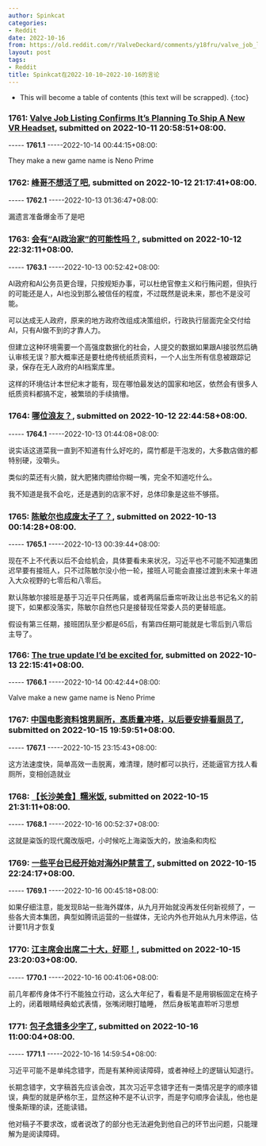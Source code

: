 ```yaml
---
author: Spinkcat
categories:
- Reddit
date: 2022-10-16
from: https://old.reddit.com/r/ValveDeckard/comments/y18fru/valve_job_listing_confirms_its_planning_to_ship_a/
layout: post
tags:
- Reddit
title: Spinkcat在2022-10-10~2022-10-16的言论
---
```


* This will become a table of contents (this text will be scrapped).
{:toc}

### 1761: [Valve Job Listing Confirms It’s Planning To Ship A New VR Headset](https://old.reddit.com/r/ValveDeckard/comments/y18fru/valve_job_listing_confirms_its_planning_to_ship_a/), submitted on 2022-10-11 20:58:51+08:00.

----- __1761.1__ -----2022-10-14 00:44:15+08:00:

They make a new game name is Neno Prime

### 1762: [峰哥不想活了吧](https://old.reddit.com/r/real_China_irl/comments/y23ql3/峰哥不想活了吧/), submitted on 2022-10-12 21:17:41+08:00.

----- __1762.1__ -----2022-10-13 01:36:47+08:00:

漏遗言准备爆金币了是吧

### 1763: [会有“AI政治家”的可能性吗？](https://old.reddit.com/r/China_irl/comments/y25ijn/会有ai政治家的可能性吗/), submitted on 2022-10-12 22:32:11+08:00.

----- __1763.1__ -----2022-10-13 00:52:42+08:00:

AI政府和AI公务员更合理，只按规矩办事，可以杜绝官僚主义和行贿问题，但执行的可能还是人，AI也没到那么被信任的程度，不过既然是说未来，那也不是没可能。

可以达成无人政府，原来的地方政府改组成决策组织，行政执行层面完全交付给AI，只有AI做不到的才靠人力。

但建立这种环境需要一个高强度数据化的社会，人提交的数据如果跟AI接驳然后确认审核无误？那大概率还是要杜绝传统纸质资料，一个人出生所有信息被跟踪记录，保存在无人政府的AI档案库里。

这样的环境估计本世纪末才能有，现在哪怕最发达的国家和地区，依然会有很多人纸质资料都搞不定，被繁琐的手续搞懵。

### 1764: [哪位浪友？](https://old.reddit.com/r/real_China_irl/comments/y25twy/哪位浪友/), submitted on 2022-10-12 22:44:58+08:00.

----- __1764.1__ -----2022-10-13 01:44:08+08:00:

说实话这道菜我一直到不知道有什么好吃的，腐竹都是干泡发的，大多数店做的都特别硬，没嚼头。

类似的菜还有火腩，就大肥猪肉膘给你糊一嘴，完全不知道吃什么。

我不知道是我不会吃，还是遇到的店家不好，总体印象是这些不够搭。

### 1765: [陈敏尔也成废太子了？](https://old.reddit.com/r/China_irl/comments/y283gg/陈敏尔也成废太子了/), submitted on 2022-10-13 00:14:28+08:00.

----- __1765.1__ -----2022-10-13 00:39:44+08:00:

现在不上不代表以后不会给机会，具体要看未来状况，习近平也不可能不知道集团迟早要有接班人，只不过陈敏尔没小他一轮，接班人可能会直接过渡到未来十年进入大众视野的七零后和八零后。

默认陈敏尔接班是基于习近平只任两届，或者两届后垂帘听政让出总书记名义的前提下，如果都没落实，陈敏尔自然也只是接替现任常委人员的更替班底。

假设有第三任期，接班团队至少都是65后，有第四任期可能就是七零后到八零后主导了。

### 1766: [The true update I’d be excited for](https://old.reddit.com/r/SteamDeck/comments/y2zv2s/the_true_update_id_be_excited_for/), submitted on 2022-10-13 22:15:41+08:00.

----- __1766.1__ -----2022-10-14 00:42:44+08:00:

Valve make a new game name is Neno  Prime

### 1767: [中国电影资料馆男厕所，高质量冲塔，以后要安排看厕员了](https://old.reddit.com/r/China_irl/comments/y4m4aw/中国电影资料馆男厕所高质量冲塔以后要安排看厕员了/), submitted on 2022-10-15 19:59:51+08:00.

----- __1767.1__ -----2022-10-15 23:15:43+08:00:

这方法速度快，简单高效一击脱离，难清理，随时都可以执行，还能逼官方找人看厕所，变相创造就业

### 1768: [【长沙美食】糯米饭](https://old.reddit.com/r/China_irl/comments/y4o29i/长沙美食糯米饭/), submitted on 2022-10-15 21:31:11+08:00.

----- __1768.1__ -----2022-10-16 00:52:37+08:00:

这就是粢饭的现代魔改版吧，小时候吃上海粢饭大的，放油条和肉松

### 1769: [一些平台已经开始对海外IP禁言了](https://old.reddit.com/r/China_irl/comments/y4p9un/一些平台已经开始对海外ip禁言了/), submitted on 2022-10-15 22:24:17+08:00.

----- __1769.1__ -----2022-10-16 00:45:18+08:00:

如果仔细注意，能发现B站一些海外媒体，从九月开始就没再发任何新视频了，一些各大资本集团，典型如腾讯运营的一些媒体，无论内外也开始从九月末停运，估计要11月才恢复

### 1770: [江主席会出席二十大，好耶！](https://old.reddit.com/r/China_irl/comments/y4qlor/江主席会出席二十大好耶/), submitted on 2022-10-15 23:20:03+08:00.

----- __1770.1__ -----2022-10-16 00:41:06+08:00:

前几年都传身体不行不能独立行动，这么大年纪了，看看是不是用钢板固定在椅子上的，闭着眼睛经典蛤式表情，张嘴闭眼打瞌睡， 然后身板笔直聆听习思想

### 1771: [包子念错多少字了](https://old.reddit.com/r/China_irl/comments/y55xq3/包子念错多少字了/), submitted on 2022-10-16 11:00:04+08:00.

----- __1771.1__ -----2022-10-16 14:59:54+08:00:

习近平可能不是单纯念错字，而是有某种阅读障碍，或者神经上的逻辑认知退行。

长期念错字，文字稿首先应该会改，其次习近平念错字还有一类情况是字的顺序错误，典型的就是萨格尔王，显然这种不是不认识字，而是字句顺序会读乱，他也是慢条斯理的读，还能读错。

他对稿子不要求改，或者说改了的部分也无法避免到他自己的环节出问题，只能理解为是阅读障碍。

